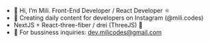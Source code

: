 - 👋 Hi, I’m Mili. Front-End Developer / React Developer ⚛️
- 🤍 Creating daily content for developers on Instagram (@mili.codes)
- NextJS + React-three-fiber / drei (ThreeJS) 🍫
- 📧 For bussiness inquiries: dev.milicodes@gmail.com 

<!---
milicodes/milicodes is a ✨ special ✨ repository because its `README.md` (this file) appears on your GitHub profile.
You can click the Preview link to take a look at your changes.
--->
